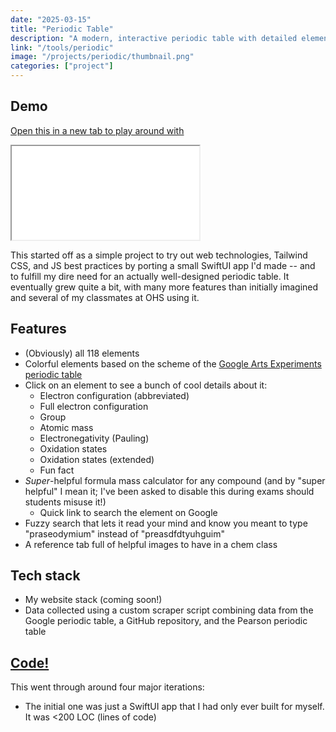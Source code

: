 ```yaml
---
date: "2025-03-15"
title: "Periodic Table"
description: "A modern, interactive periodic table with detailed element information designed for chemistry students"
link: "/tools/periodic"
image: "/projects/periodic/thumbnail.png"
categories: ["project"]
---
```


## Demo

<a href="/tools/periodic">Open this in a new tab to play around with</a>

<iframe src="/tools/periodic" class="w-full h-[42rem] my-auto mx-auto mt-2"></iframe>

This started off as a simple project to try out web technologies, Tailwind CSS, and JS best practices by porting a small SwiftUI app I'd made -- and to fulfill my dire need for an actually well-designed periodic table. It eventually grew quite a bit, with many more features than initially imagined and several of my classmates at OHS using it.

## Features

- (Obviously) all 118 elements
- Colorful elements based on the scheme of the [Google Arts Experiments periodic table](https://artsexperiments.withgoogle.com/periodic-table/)
- Click on an element to see a bunch of cool details about it:
  - Electron configuration (abbreviated)
  - Full electron configuration
  - Group
  - Atomic mass
  - Electronegativity (Pauling)
  - Oxidation states
  - Oxidation states (extended)
  - Fun fact
- _Super_-helpful formula mass calculator for any compound (and by "super helpful" I mean it; I've been asked to disable this during exams should students misuse it!)
  - Quick link to search the element on Google
- Fuzzy search that lets it read your mind and know you meant to type "praseodymium" instead of "preasdfdtyuhguim"
- A reference tab full of helpful images to have in a chem class

## Tech stack

- My website stack (coming soon!)
- Data collected using a custom scraper script combining data from the Google periodic table, a GitHub repository, and the Pearson periodic table

## [Code!](https://github.com/aadishv/aadishv.github.io/blob/main/src/tools/periodic)

This went through around four major iterations:

- The initial one was just a SwiftUI app that I had only ever built for myself. It was <200 LOC (lines of code)
